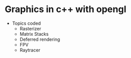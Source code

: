 # Graphics in c++ with opengl

- Topics coded
  - Rasterizer
  - Matrix Stacks
  - Deferred rendering
  - FPV 
  - Raytracer
